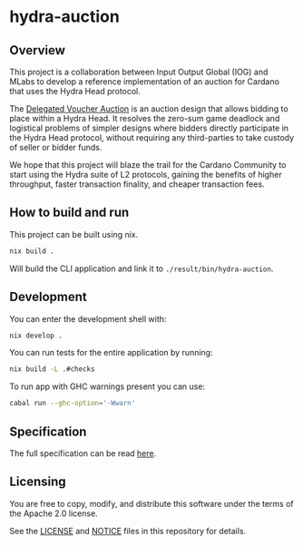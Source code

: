 # hydra-auction

## Overview

This project is a collaboration between Input Output Global (IOG) and MLabs
to develop a reference implementation of an auction for Cardano
that uses the Hydra Head protocol.

The [Delegated Voucher Auction](https://iohk.io/en/blog/posts/2023/01/20/implementing-auction-projects-using-hydra/)
is an auction design that allows bidding to place within a Hydra Head.
It resolves the zero-sum game deadlock and logistical problems of
simpler designs where bidders directly participate in the Hydra Head protocol,
without requiring any third-parties to take custody
of seller or bidder funds.

We hope that this project will blaze the trail for the Cardano Community
to start using the Hydra suite of L2 protocols,
gaining the benefits of higher throughput, faster transaction finality,
and cheaper transaction fees.

## How to build and run

This project can be built using nix.

```bash
nix build .
```

Will build the CLI application and link it to `./result/bin/hydra-auction`.

## Development

You can enter the development shell with:

```bash
nix develop .
```

You can run tests for the entire application by running:

```bash
nix build -L .#checks
```

To run app with GHC warnings present you can use:

```bash
cabal run --ghc-option='-Wwarn'
```

## Specification

The full specification can be read [here](/doc/spec.md).

## Licensing

You are free to copy, modify, and distribute this software
under the terms of the Apache 2.0 license.

See the [LICENSE](/LICENSE) and [NOTICE](/NOTICE) files in this repository for details.
